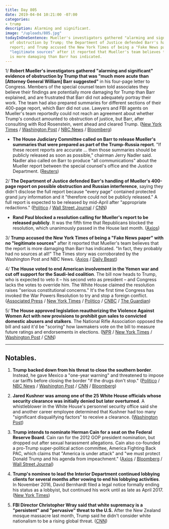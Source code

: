 ```yaml
---
title: Day 805
date: 2019-04-04 10:21:00 -07:00
categories:
- trump
description: Alarming and significant.
image: "/uploads/805.jpg"
todayInOneSentence: Mueller's investigators gathered "alarming and significant" evidence
  of obstruction by Trump; the Department of Justice defended Barr's handling of Mueller's
  report; and Trump accused the New York Times of being a "Fake News paper" with no
  "legitimate sources" after it reported that Mueller's team believes that the report
  is more damaging than Barr has indicated.
---
```


1/ **Robert Mueller's investigators gathered "alarming and significant" evidence of obstruction by Trump that was "much more acute than \[Attorney General William\] Barr suggested"** in his four-page letter to Congress. Members of the special counsel team told associates they believe their findings are potentially more damaging for Trump than Barr explained, and are frustrated that Barr did not adequately portray their work. The team had also prepared summaries for different sections of their 400-page report, which Barr did not use. Lawyers and FBI agents on Mueller's team reportedly could not reach an agreement about whether Trump's conduct amounted to obstruction of justice, but Barr, after consulting with Rod Rosenstein, went ahead and cleared Trump. ([New York Times](https://www.nytimes.com/2019/04/03/us/politics/william-barr-mueller-report.html) / [Washington Post](https://www.washingtonpost.com/world/national-security/limited-information-barr-has-shared-about-russia-investigation-frustrated-some-on-muellers-team/2019/04/03/c98e8a02-567a-11e9-814f-e2f46684196e_story.html) / [NBC News](https://www.nbcnews.com/politics/donald-trump/barr-didn-t-do-justice-mueller-report-officials-tell-new-n990776) / [Bloomberg](https://www.bloomberg.com/news/articles/2019-04-04/justice-department-defends-process-for-handling-mueller-report))

* **The House Judiciary Committee called on Barr to release Mueller's summaries that were prepared as part of the Trump-Russia report**. "If these recent reports are accurate ... then those summaries should be publicly released as soon as possible," chairman Jerry Nadler said. Nadler also called on Barr to produce "all communications" about the Mueller report between the special counsel's office and the Justice Department. ([Reuters](https://www.reuters.com/article/us-usa-trump-russia-nadler-idUSKCN1RG2OS))

2/ **The Department of Justice defended Barr's handling of Mueller's 400-page report on possible obstruction and Russian interference**, saying they didn't disclose the full report because "every page" contained protected grand jury information and it "therefore could not be publicly released." A full report is expected to be released by mid-April after "appropriate redactions." ([Politico](https://www.politico.com/story/2019/04/04/mueller-report-barr-summary-democrats-1255454) / [Wall Street Journal](https://www.wsj.com/articles/justice-department-defends-handling-of-mueller-report-11554391876) / [CNN](https://www.cnn.com/2019/04/04/politics/justice-department-mueller-report-findings-william-barr/index.html))

* **Rand Paul blocked a resolution calling for Mueller's report to be released publicly**. It was the fifth time that Republicans blocked the resolution, which unanimously passed in the House last month. ([Axios](https://www.axios.com/mueller-report-republicans-rand-paul-block-release-60e8ac29-d427-40e1-b792-913b7a378d3e.html))

3/ **Trump accused the New York Times of being a "Fake News paper" with no "legitimate sources"** after it reported that Mueller's team believes that the report is more damaging than Barr has indicated. "In fact, they probably had no sources at all!" The Times story was corroborated by the Washington Post and NBC News. ([Axios](https://www.axios.com/trump-fumes-new-york-times-mueller-report-f6ffb7b0-c603-45f3-bebf-e6d9d302cc2d.html) / [Daily Beast](https://www.thedailybeast.com/trump-nyt-probably-had-no-sources-on-mueller-report))

4/ **The House voted to end American involvement in the Yemen war and cut off support for the Saudi-led coalition**. The bill now heads to Trump, who is expected to veto it – his second veto as president – and Congress lacks the votes to override him. The White House claimed the resolution raises "serious constitutional concerns." It's the first time Congress has invoked the War Powers Resolution to try and stop a foreign conflict. ([Associated Press](https://apnews.com/263d2069e3a0450b9f6329d01004de0c) / [New York Times](https://www.nytimes.com/2019/04/04/us/politics/yemen-war-end-vote.html) / [Politico](https://www.politico.com/story/2019/04/04/house-rebukes-trump-with-vote-ending-us-support-for-yemen-war-1255866) / [CNBC](https://www.cnbc.com/2019/04/04/house-passes-yemen-war-powers-resolution-setting-up-trump-veto.html) / [The Guardian](https://www.theguardian.com/world/2019/apr/04/yemen-saudi-arabia-war-us-military-assistance-vote-congress-trump-veto-latest))

5/ **The House approved legislation reauthorizing the Violence Against Women Act with new provisions to prohibit gun sales to convicted domestic abusers and stalkers**. The National Rifle Association opposed the bill and said it'd be "scoring" how lawmakers vote on the bill to measure future ratings and endorsements in elections. ([NPR](https://www.npr.org/2019/04/04/707685268/violence-against-women-act-gets-tangled-up-in-gun-rights-debate) / [New York Times](https://www.nytimes.com/2019/04/04/us/politics/nra-violence-against-women-act.html) / [Washington Post](https://www.washingtonpost.com/powerpost/house-backs-new-version-of-violence-against-women-act-with-expansion-of-gun-control/2019/04/04/29b011f4-5616-11e9-814f-e2f46684196e_story.html) / [CNN](https://www.cnn.com/2019/04/04/politics/house-passes-violence-against-women-act-reauthorization/index.html))

---

## Notables.

1. **Trump backed down from his threat to close the southern border**. Instead, he gave Mexico a "one-year warning" and threatened to impose car tariffs before closing the border "if the drugs don't stop." ([Politico](https://www.politico.eu/article/trump-mexico-border-white-house/) / [NBC News](https://www.nbcnews.com/politics/donald-trump/trump-gives-mexico-one-year-warning-stop-drugs-tariffs-border-n991026) / [Washington Post](https://www.washingtonpost.com/politics/trump-backs-off-threat-to-close-southern-border-immediately-says-hell-give-mexico-one-year-warning-on-drugs-migrants/2019/04/04/5fd35dfa-56f6-11e9-814f-e2f46684196e_story.html) / [CNN](https://www.cnn.com/2019/04/04/politics/donald-trump-mexico-border-threat/index.html) / [Bloomberg](https://www.bloomberg.com/news/articles/2019-04-04/trump-threatens-car-tariffs-if-mexico-doesn-t-stem-drug-flow))

2. **Jared Kushner was among one of the 25 White House officials whose security clearance was initially denied but later overturned**. A whistleblower in the White House's personnel security office said she and another career employee determined that Kushner had too many "significant disqualifying factors" to receive a clearance. ([Washington Post](https://www.washingtonpost.com/politics/jared-kushner-identified-as-senior-white-house-official-whose-security-clearance-was-denied-by-career-officials/2019/04/03/fefa8dbe-5623-11e9-814f-e2f46684196e_story.html))

3. **Trump intends to nominate Herman Cain for a seat on the Federal Reserve Board**. Cain ran for the 2012 GOP president nomination, but dropped out after sexual harassment allegations. Cain also co-founded a pro-Trump super-political action committee, America Fighting Back PAC, which claims that "America is under attack" and "we must protect Donald Trump and his agenda from impeachment." ([Axios](https://www.axios.com/trump-wants-herman-cain-federal-reserve-4b497361-d12a-4c5a-a2db-28ffe1d36b58.html) / [Bloomberg](https://www.bloomberg.com/news/articles/2019-04-04/trump-is-said-to-select-herman-cain-for-federal-reserve-board) / [Wall Street Journal](https://www.wsj.com/articles/trump-considering-herman-cain-for-position-on-federal-reserve-board-11554399187))

4. **Trump's nominee to lead the Interior Department continued lobbying clients for several months after vowing to end his lobbying activities**. In November 2016, David Bernhardt filed a legal notice formally ending his status as a lobbyist, but continued his work until as late as April 2017. ([New York Times](https://www.nytimes.com/2019/04/04/climate/david-bernhardt-interior-lobbying.html))

5. **FBI Director Christopher Wray said that white supremacy is a "persistent" and "pervasive" threat to the U.S.** After the New Zealand mosque massacre last month, Trump said he didn't consider white nationalism to be a rising global threat. ([CNN](https://www.cnn.com/2019/04/04/politics/fbi-director-wray-white-supremacy/))